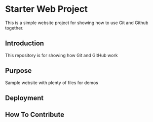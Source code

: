 # Starter Web Project

This is a simple website project for showing how to use Git and Github together.

## Introduction

This repository is for showing how Git and GitHub work

## Purpose

Sample website with plenty of files for demos

## Deployment

## How To Contribute
